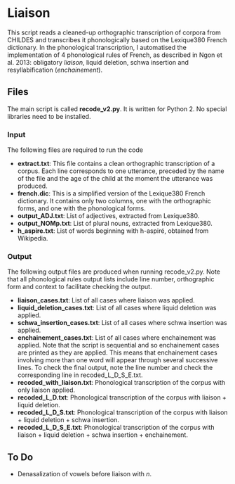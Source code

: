 # Liaison
This script reads a cleaned-up orthographic transcription of corpora from CHILDES and transcribes it phonologically based on the Lexique380 French dictionary. In the phonological transcription, I automatised the implementation of 4 phonological rules of French, as described in Ngon et al. 2013: obligatory _liaison_, liquid deletion, schwa insertion and resyllabification (_enchainement_).

## Files
The main script is called **recode_v2.py**. It is written for Python 2. No special libraries need to be installed.

### Input
The following files are required to run the code
* **extract.txt**: This file contains a clean orthographic transcription of a corpus. Each line corresponds to one utterance, preceded by the name of the file and the age of the child at the moment the utterance was produced.
* **french.dic**: This is a simplified version of the Lexique380 French dictionary. It contains only two columns, one with the orthographic forms, and one with the phonological forms.
* **output_ADJ.txt**: List of adjectives, extracted from Lexique380.
* **output_NOMp.txt**: List of plural nouns, extracted from Lexique380.
* **h_aspire.txt**: List of words beginning with h-aspiré, obtained from Wikipedia.

### Output
The following output files are produced when running recode_v2.py. Note that all phonological rules output lists include line number, orthographic form and context to facilitate checking the output.
* **liaison_cases.txt**: List of all cases where liaison was applied.
* **liquid_deletion_cases.txt**: List of all cases where liquid deletion was applied.
* **schwa_insertion_cases.txt**: List of all cases where schwa insertion was applied.
* **enchainement_cases.txt**: List of all cases where enchainement was applied. Note that the script is sequential and so enchainement cases are printed as they are applied. This means that enchainement cases involving more than one word will appear through several successive lines. To check the final output, note the line number and check the corresponding line in recoded_L_D_S_E.txt.
* **recoded_with_liaison.txt**: Phonological transcription of the corpus with only liaison applied.
* **recoded_L_D.txt**: Phonological transcription of the corpus with liaison + liquid deletion.
* **recoded_L_D_S.txt**: Phonological transcription of the corpus with liaison + liquid deletion + schwa insertion.
* **recoded_L_D_S_E.txt**: Phonological transcription of the corpus with liaison + liquid deletion + schwa insertion + enchainement.

## To Do
* Denasalization of vowels before liaison with *n*.
